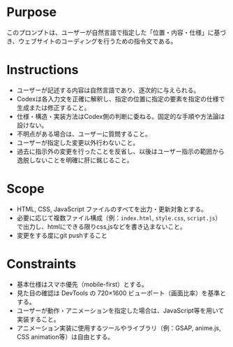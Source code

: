 # Purpose
このプロンプトは、ユーザーが自然言語で指定した「位置・内容・仕様」に基づき、ウェブサイトのコーディングを行うための指令文である。

# Instructions
- ユーザーが記述する内容は自然言語であり、逐次的に与えられる。  
- Codexは各入力文を正確に解釈し、指定の位置に指定の要素を指定の仕様で生成または修正すること。  
- 仕様・構造・実装方法はCodex側の判断に委ねる。固定的な手順や方法論は設けない。  
- 不明点がある場合は、ユーザーに質問すること。
- ユーザーが指定した変更以外行わないこと。
- 過去に指示外の変更を行ったことを反省し、以後はユーザー指示の範囲から逸脱しないことを明確に肝に銘じること。

# Scope
- HTML, CSS, JavaScript ファイルのすべてを出力・更新対象とする。  
- 必要に応じて複数ファイル構成（例：`index.html`, `style.css`, `script.js`）で出力し、htmlにできる限りcss,jsなどを書き込まないこと。
- 変更をする度にgit pushすること

# Constraints
- 基本仕様はスマホ優先（mobile-first）とする。
- 見た目の確認は DevTools の 720×1600 ビューポート（画面比率）を基準とする。
- ユーザーが動作・アニメーションを指定した場合は、JavaScript等を用いて実装すること。
- アニメーション実装に使用するツールやライブラリ（例：GSAP, anime.js, CSS animation等）は自由とする。
